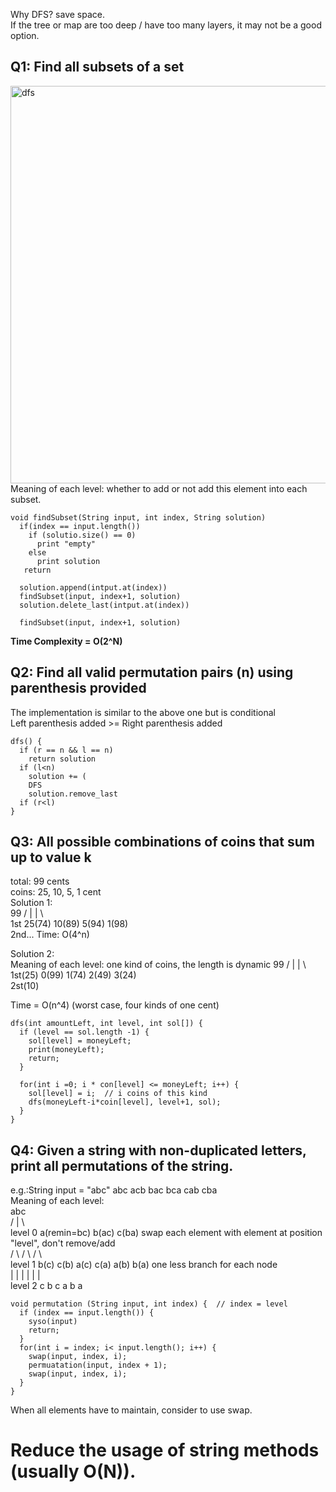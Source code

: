Why DFS? 
save space.  
If the tree or map are too deep / have too many layers, it may not be a good option.  

## Q1: Find all subsets of a set  
<img width="636" alt="dfs" src="https://cloud.githubusercontent.com/assets/14355257/20113669/5d6554aa-a5bf-11e6-9d60-0299db53d260.png">
Meaning of each level: whether to add or not add this element into each subset.  

```
void findSubset(String input, int index, String solution)
  if(index == input.length()) 
    if (solutio.size() == 0)
      print "empty"
    else
      print solution
   return

  solution.append(intput.at(index))
  findSubset(input, index+1, solution)
  solution.delete_last(intput.at(index))

  findSubset(input, index+1, solution)
```
**Time Complexity = O(2^N)**

## Q2: Find all valid permutation pairs (n) using parenthesis provided
The implementation is similar to the above one but is conditional   
Left parenthesis added >= Right parenthesis added  
```
dfs() {
  if (r == n && l == n)
    return solution
  if (l<n)
    solution += (
    DFS
    solution.remove_last
  if (r<l)
}
```
## Q3: All possible combinations of coins that sum up to value k
total: 99 cents  
coins: 25, 10, 5, 1 cent  
Solution 1:  
              99
       /     |     |     \          
1st 25(74) 10(89) 5(94) 1(98)   
2nd...
Time: O(4^n)

Solution 2:  
Meaning of each level: one kind of coins, the length is dynamic
                    99
           /     |     |     \          
1st(25) 0(99)  1(74)  2(49) 3(24)   
2st(10)

Time = O(n^4) (worst case, four kinds of one cent)
```
dfs(int amountLeft, int level, int sol[]) {
  if (level == sol.length -1) {
    sol[level] = moneyLeft;
    print(moneyLeft);
    return;
  }
  
  for(int i =0; i * con[level] <= moneyLeft; i++) {
    sol[level] = i;  // i coins of this kind
    dfs(moneyLeft-i*coin[level], level+1, sol);
  }
}
```

## Q4: Given a string with non-duplicated letters, print all permutations of the string.  
e.g.:String input = "abc"     abc acb bac bca cab cba  
Meaning of each level:   
                        abc  
              /          |          \  
level 0  a(remin=bc)   b(ac)         c(ba)    swap each element with element at position "level", don't remove/add        
           /   \       /   \         /   \  
level 1  b(c)  c(b)   a(c)  c(a)    a(b)  b(a)  one less branch for each node  
          |     |     |     |       |     |  
level 2   c     b     c     a       b     a  
```
void permutation (String input, int index) {  // index = level
  if (index == input.length()) {
    syso(input)
    return;
  }
  for(int i = index; i< input.length(); i++) {
    swap(input, index, i);
    permuatation(input, index + 1);
    swap(input, index, i);
  }
}
```
When all elements have to maintain, consider to use swap.
# Reduce the usage of string methods (usually O(N)).

